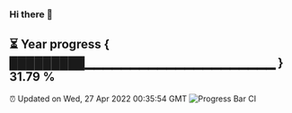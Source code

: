 ### Hi there 👋
⏳ Year progress { █████████▁▁▁▁▁▁▁▁▁▁▁▁▁▁▁▁▁▁▁▁▁ } 31.79 %
---
⏰ Updated on Wed, 27 Apr 2022 00:35:54 GMT
![Progress Bar CI](https://github.com/Moyi321/Moyi321/workflows/Progress%20Bar%20CI/badge.svg)
